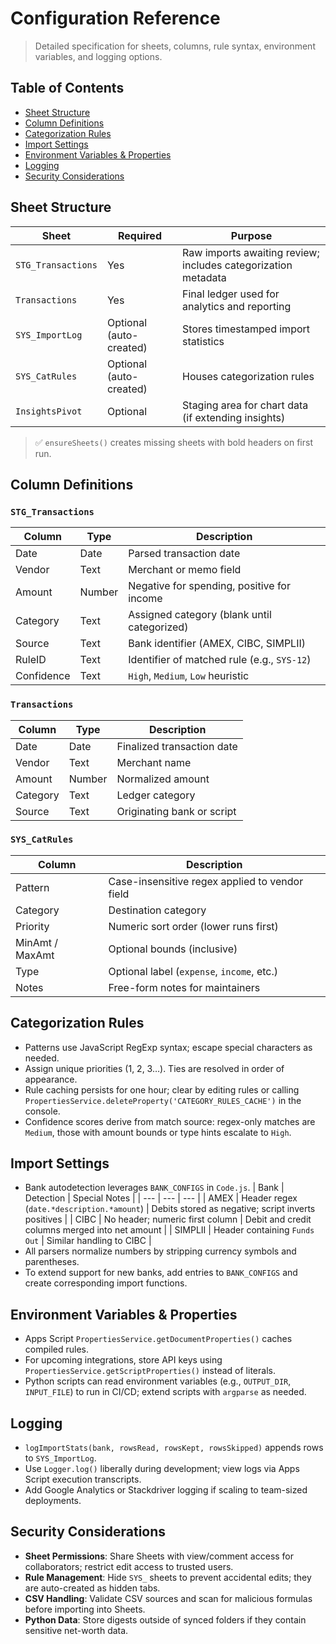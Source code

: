 # Configuration Reference

> Detailed specification for sheets, columns, rule syntax, environment variables, and logging options.

## Table of Contents
- [Sheet Structure](#sheet-structure)
- [Column Definitions](#column-definitions)
- [Categorization Rules](#categorization-rules)
- [Import Settings](#import-settings)
- [Environment Variables & Properties](#environment-variables--properties)
- [Logging](#logging)
- [Security Considerations](#security-considerations)

## Sheet Structure
| Sheet | Required | Purpose |
| --- | --- | --- |
| `STG_Transactions` | Yes | Raw imports awaiting review; includes categorization metadata |
| `Transactions` | Yes | Final ledger used for analytics and reporting |
| `SYS_ImportLog` | Optional (auto-created) | Stores timestamped import statistics |
| `SYS_CatRules` | Optional (auto-created) | Houses categorization rules |
| `InsightsPivot` | Optional | Staging area for chart data (if extending insights) |

> ✅ `ensureSheets()` creates missing sheets with bold headers on first run.

## Column Definitions
### `STG_Transactions`
| Column | Type | Description |
| --- | --- | --- |
| Date | Date | Parsed transaction date |
| Vendor | Text | Merchant or memo field |
| Amount | Number | Negative for spending, positive for income |
| Category | Text | Assigned category (blank until categorized) |
| Source | Text | Bank identifier (AMEX, CIBC, SIMPLII) |
| RuleID | Text | Identifier of matched rule (e.g., `SYS-12`) |
| Confidence | Text | `High`, `Medium`, `Low` heuristic |

### `Transactions`
| Column | Type | Description |
| --- | --- | --- |
| Date | Date | Finalized transaction date |
| Vendor | Text | Merchant name |
| Amount | Number | Normalized amount |
| Category | Text | Ledger category |
| Source | Text | Originating bank or script |

### `SYS_CatRules`
| Column | Description |
| --- | --- |
| Pattern | Case-insensitive regex applied to vendor field |
| Category | Destination category |
| Priority | Numeric sort order (lower runs first) |
| MinAmt / MaxAmt | Optional bounds (inclusive) |
| Type | Optional label (`expense`, `income`, etc.) |
| Notes | Free-form notes for maintainers |

## Categorization Rules
- Patterns use JavaScript RegExp syntax; escape special characters as needed.
- Assign unique priorities (1, 2, 3…). Ties are resolved in order of appearance.
- Rule caching persists for one hour; clear by editing rules or calling `PropertiesService.deleteProperty('CATEGORY_RULES_CACHE')` in the console.
- Confidence scores derive from match source: regex-only matches are `Medium`, those with amount bounds or type hints escalate to `High`.

## Import Settings
- Bank autodetection leverages `BANK_CONFIGS` in `Code.js`.
  | Bank | Detection | Special Notes |
  | --- | --- | --- |
  | AMEX | Header regex (`date.*description.*amount`) | Debits stored as negative; script inverts positives |
  | CIBC | No header; numeric first column | Debit and credit columns merged into net amount |
  | SIMPLII | Header containing `Funds Out` | Similar handling to CIBC |
- All parsers normalize numbers by stripping currency symbols and parentheses.
- To extend support for new banks, add entries to `BANK_CONFIGS` and create corresponding import functions.

## Environment Variables & Properties
- Apps Script `PropertiesService.getDocumentProperties()` caches compiled rules.
- For upcoming integrations, store API keys using `PropertiesService.getScriptProperties()` instead of literals.
- Python scripts can read environment variables (e.g., `OUTPUT_DIR`, `INPUT_FILE`) to run in CI/CD; extend scripts with `argparse` as needed.

## Logging
- `logImportStats(bank, rowsRead, rowsKept, rowsSkipped)` appends rows to `SYS_ImportLog`.
- Use `Logger.log()` liberally during development; view logs via Apps Script execution transcripts.
- Add Google Analytics or Stackdriver logging if scaling to team-sized deployments.

## Security Considerations
- **Sheet Permissions**: Share Sheets with view/comment access for collaborators; restrict edit access to trusted users.
- **Rule Management**: Hide `SYS_` sheets to prevent accidental edits; they are auto-created as hidden tabs.
- **CSV Handling**: Validate CSV sources and scan for malicious formulas before importing into Sheets.
- **Python Data**: Store digests outside of synced folders if they contain sensitive net-worth data.
